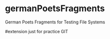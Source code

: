# germanPoetsFragments
German Poets Fragments for Testing File Systems 

#extension just for practice GIT
